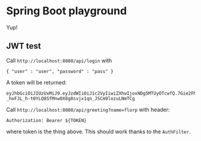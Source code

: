 # Spring Boot playground

Yup!

## JWT test

 Call `http://localhost:8080/api/login` with

    { "user" : "user", "password" : "pass" }

A token will be returned:

    eyJhbGciOiJIUzUxMiJ9.eyJzdWIiOiJ1c2VyIiwiZXhwIjoxNDg5MTUyOTcwfQ.7Gie2FMM5a38hDn120VXkUdDyrmec1fEIa5H9-_hoFJL_h-t0YLQ8SfMnw0X8g8svjx1qn_JSCm9lozuLNmTCg

Call `http://localhost:8080/api/greeting?name=florp` with header:

    Authorization: Bearer ${TOKEN}

where token is the thing above. This should work thanks to the `AuthFilter`.